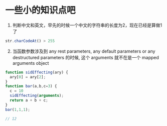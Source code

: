 # 一些小的知识点吧

1. 判断中文和英文，早先的时候一个中文的字符串的长度为2，现在已经是算做1了

  ```js
  str.charCodeAt() > 255
  ```

2. 当函数参数涉及到 any rest parameters, any default parameters or any destructured parameters 的时候, 这个 arguments 就不在是一个 mapped arguments object

  ```js
  function sidEffecting(ary) {
    ary[0] = ary[2];
  }
  function bar(a,b,c=3) {
    c = 10
    sidEffecting(arguments);
    return a + b + c;
  }
  bar(1,1,1);

  // 12
  ```
